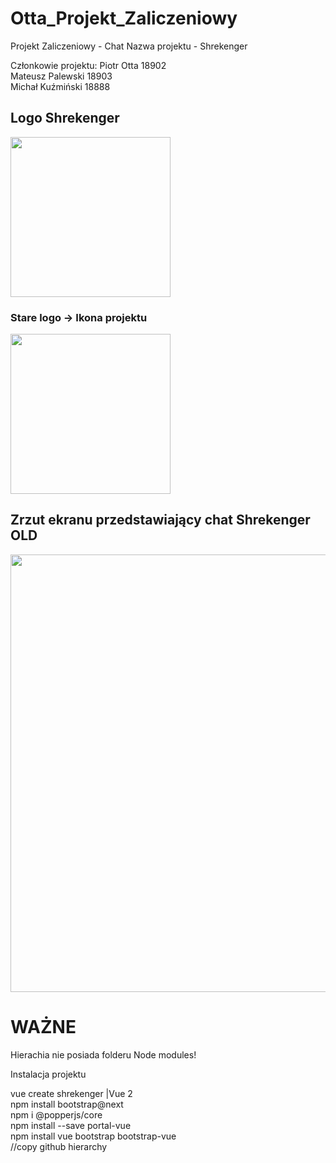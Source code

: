 # Otta_Projekt_Zaliczeniowy

Projekt Zaliczeniowy - Chat
Nazwa projektu - Shrekenger </br>

Członkowie projektu:
Piotr Otta       18902 </br>
Mateusz Palewski 18903 </br>
Michał Kuźmiński 18888 </br>

<h2>Logo Shrekenger</h2>
<img src="https://github.com/PiotrOtta/Otta_Projekt_Zaliczeniowy/blob/main/src/assets/Shrekenger.png" width="256">

<h3>Stare logo -> Ikona projektu</h3>
<img src="https://github.com/PiotrOtta/Otta_Projekt_Zaliczeniowy/blob/main/src/assets/Logo_Shrekenger_gradient.png" width="256">

<h2>Zrzut ekranu przedstawiający chat Shrekenger OLD</h2>
<img src="https://github.com/PiotrOtta/Otta_Projekt_Zaliczeniowy/blob/OCS-17/HTML%20CSS%20ChatBox%20Design/Assets/ShrekengerChat.png" width="700">

<h1>WAŻNE</h1>
<p>Hierachia nie posiada folderu Node modules!</p>

<p>Instalacja projektu</p>
vue create shrekenger |Vue 2</br>
npm install bootstrap@next</br>
npm i @popperjs/core</br>
npm install --save portal-vue</br>
npm install vue bootstrap bootstrap-vue</br>
//copy github hierarchy</br>
